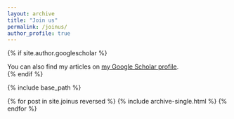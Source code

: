 ```yaml
---
layout: archive
title: "Join us"
permalink: /joinus/
author_profile: true
---
```


{% if site.author.googlescholar %}
  <div class="wordwrap">You can also find my articles on <a href="{{site.author.googlescholar}}">my Google Scholar profile</a>.</div>
{% endif %}

{% include base_path %}

{% for post in site.joinus reversed %}
  {% include archive-single.html %}
{% endfor %}
